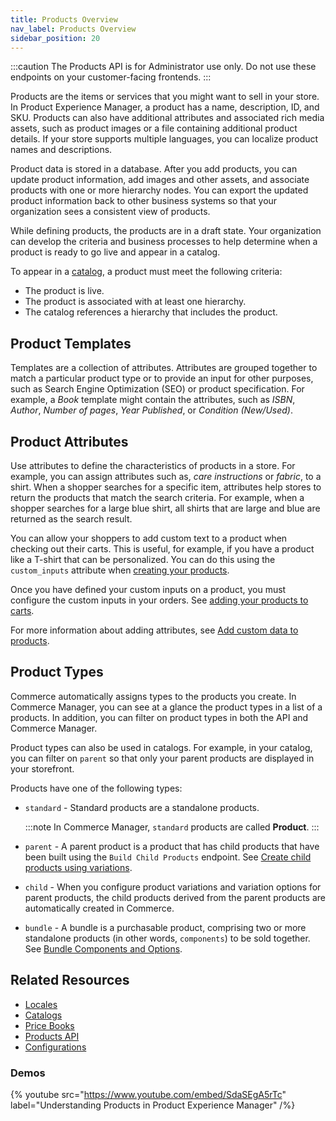 ```yaml
---
title: Products Overview
nav_label: Products Overview
sidebar_position: 20
---
```


:::caution
The Products API is for Administrator use only. Do not use these endpoints on your customer-facing frontends.
:::

Products are the items or services that you might want to sell in your store. In Product Experience Manager, a product has a name, description, ID, and SKU. Products can also have additional attributes and associated rich media assets, such as product images or a file containing additional product details. If your store supports multiple languages, you can localize product names and descriptions.

Product data is stored in a database. After you add products, you can update product information, add images and other assets, and associate products with one or more hierarchy nodes. You can export the updated product information back to other business systems so that your organization sees a consistent view of products.

While defining products, the products are in a draft state. Your organization can develop the criteria and business processes to help determine when a product is ready to go live and appear in a catalog.

To appear in a [catalog](/docs/pxm/catalogs), a product must meet the following criteria:

- The product is live.
- The product is associated with at least one hierarchy.
- The catalog references a hierarchy that includes the product.

## Product Templates

Templates are a collection of attributes. Attributes are grouped together to match a particular product type or to provide an input for other purposes, such as Search Engine Optimization (SEO) or product specification. For example, a *Book* template might contain the attributes, such as *ISBN*, *Author*, *Number of pages*, *Year Published*, or *Condition (New/Used)*.

## Product Attributes

Use attributes to define the characteristics of products in a store. For example, you can assign attributes such as, *care instructions* or *fabric*, to a shirt. When a shopper searches for a specific item, attributes help stores to return the products that match the search criteria. For example, when a shopper searches for a large blue shirt, all shirts that are large and blue are returned as the search result.

You can allow your shoppers to add custom text to a product when checking out their carts. This is useful, for example, if you have a product like a T-shirt that can be personalized. You can do this using the `custom_inputs` attribute when [creating your products](/docs/pxm/products/ep-pxm-products-api/create-a-product).

Once you have defined your custom inputs on a product, you must configure the custom inputs in your orders. See [adding your products to carts](/docs/commerce-cloud/carts/cart-items/add-product-to-cart).

For more information about adding attributes, see [Add custom data to products](/docs/pxm/products/extending-pxm-products/add-custom-data-to-pxm-products).

## Product Types

Commerce automatically assigns types to the products you create. In Commerce Manager, you can see at a glance the product types in a list of a products. In addition, you can filter on product types in both the API and Commerce Manager. 

Product types can also be used in catalogs. For example, in your catalog, you can filter on `parent` so that only your parent products are displayed in your storefront. 

Products have one of the following types:

* `standard` - Standard products are a standalone products.

   :::note
   In Commerce Manager, `standard` products are called **Product**.
   :::

* `parent` - A parent product is a product that has child products that have been built using the `Build Child Products` endpoint. See [Create child products using variations](/docs/pxm/products/pxm-product-variations/generate-pxm-variations).
* `child` -  When you configure product variations and variation options for parent products, the child products derived from the parent products are automatically created in Commerce.
* `bundle` - A bundle is a purchasable product, comprising two or more standalone products (in other words, `components`) to be sold together. See [Bundle Components and Options](/docs/pxm/products/pxm-bundles#bundle-components-and-options).

## Related Resources

- [Locales](/docs/pxm/products/locales/pxm-locales)
- [Catalogs](/docs/pxm/catalogs)
- [Price Books](/docs/pxm/pricebooks/price-books)
- [Products API](/docs/pxm/products/ep-pxm-products-api/pxm-products-api-overview)
- [Configurations](/docs/pxm/products/pxm-products-commerce-manager/configure-locales)

### Demos

{% youtube src="https://www.youtube.com/embed/SdaSEgA5rTc" label="Understanding Products in Product Experience Manager" /%}
